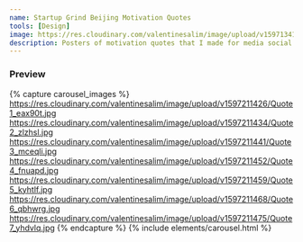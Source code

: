 ```yaml
---
name: Startup Grind Beijing Motivation Quotes
tools: [Design]
image: https://res.cloudinary.com/valentinesalim/image/upload/v1597134158/StartupGrindBeijing_Quotes_d80dbh.jpg
description: Posters of motivation quotes that I made for media social of Startup Grind Beijing.
---
```


### Preview
{% capture carousel_images %}
https://res.cloudinary.com/valentinesalim/image/upload/v1597211426/Quote1_eax90t.jpg
https://res.cloudinary.com/valentinesalim/image/upload/v1597211434/Quote2_zlzhsl.jpg
https://res.cloudinary.com/valentinesalim/image/upload/v1597211441/Quote3_mceqli.jpg
https://res.cloudinary.com/valentinesalim/image/upload/v1597211452/Quote4_fnuapd.jpg
https://res.cloudinary.com/valentinesalim/image/upload/v1597211459/Quote5_kyhtlf.jpg
https://res.cloudinary.com/valentinesalim/image/upload/v1597211468/Quote6_qbhwrg.jpg
https://res.cloudinary.com/valentinesalim/image/upload/v1597211475/Quote7_yhdvlq.jpg
{% endcapture %}
{% include elements/carousel.html %}

